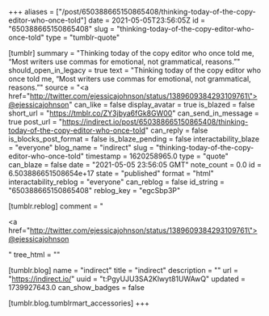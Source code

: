 +++
aliases = ["/post/650388665150865408/thinking-today-of-the-copy-editor-who-once-told"]
date = 2021-05-05T23:56:05Z
id = "650388665150865408"
slug = "thinking-today-of-the-copy-editor-who-once-told"
type = "tumblr-quote"

[tumblr]
summary = "Thinking today of the copy editor who once told me, “Most writers use commas for emotional, not grammatical, reasons.”"
should_open_in_legacy = true
text = "Thinking today of the copy editor who once told me, “Most writers use commas for emotional, not grammatical, reasons.”"
source = "<a href=\"http://twitter.com/ejessicajohnson/status/1389609384293109761\">@ejessicajohnson</a>"
can_like = false
display_avatar = true
is_blazed = false
short_url = "https://tmblr.co/ZY3jbya6fGk8GW00"
can_send_in_message = true
post_url = "https://indirect.io/post/650388665150865408/thinking-today-of-the-copy-editor-who-once-told"
can_reply = false
is_blocks_post_format = false
is_blaze_pending = false
interactability_blaze = "everyone"
blog_name = "indirect"
slug = "thinking-today-of-the-copy-editor-who-once-told"
timestamp = 1620258965.0
type = "quote"
can_blaze = false
date = "2021-05-05 23:56:05 GMT"
note_count = 0.0
id = 6.503886651508654e+17
state = "published"
format = "html"
interactability_reblog = "everyone"
can_reblog = false
id_string = "650388665150865408"
reblog_key = "egcSbp3P"

[tumblr.reblog]
comment = "<p><a href=\"http://twitter.com/ejessicajohnson/status/1389609384293109761\">@ejessicajohnson</a></p>"
tree_html = ""

[tumblr.blog]
name = "indirect"
title = "indirect"
description = ""
url = "https://indirect.io/"
uuid = "t:PgyUJU3SA2Klwyt81UWAwQ"
updated = 1739927643.0
can_show_badges = false

[tumblr.blog.tumblrmart_accessories]
+++
